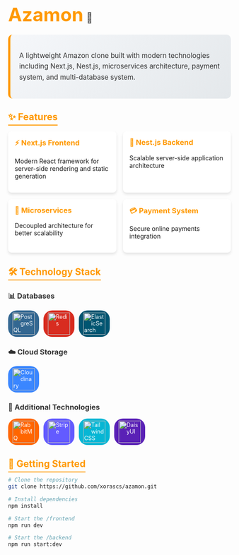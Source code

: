 # <span style="color: #ff9900; font-weight: bold; font-size: 1.5em;">Azamon</span> <span style="font-size: 0.8em; color: #555;">🚀</span>

<div style="background: linear-gradient(135deg, #f5f7fa 0%, #e4e8eb 100%); padding: 20px; border-radius: 10px; border-left: 5px solid #ff9900; margin: 20px 0;">
  <p style="font-size: 1.1em; line-height: 1.6; color: #333;">
    A lightweight Amazon clone built with modern technologies including Next.js, Nest.js, microservices architecture, payment system, and multi-database system.
  </p>
</div>

## <span style="color: #ff9900; border-bottom: 2px solid #ff9900; padding-bottom: 5px;">✨ Features</span>

<div style="display: flex; flex-wrap: wrap; gap: 15px; margin: 20px 0;">
  <div style="background: white; padding: 15px; border-radius: 8px; box-shadow: 0 4px 6px rgba(0,0,0,0.1); flex: 1 1 200px;">
    <h3 style="color: #ff9900; margin-top: 0;">⚡ Next.js Frontend</h3>
    <p>Modern React framework for server-side rendering and static generation</p>
  </div>
  
  <div style="background: white; padding: 15px; border-radius: 8px; box-shadow: 0 4px 6px rgba(0,0,0,0.1); flex: 1 1 200px;">
    <h3 style="color: #ff9900; margin-top: 0;">🔧 Nest.js Backend</h3>
    <p>Scalable server-side application architecture</p>
  </div>
  
  <div style="background: white; padding: 15px; border-radius: 8px; box-shadow: 0 4px 6px rgba(0,0,0,0.1); flex: 1 1 200px;">
    <h3 style="color: #ff9900; margin-top: 0;">🧩 Microservices</h3>
    <p>Decoupled architecture for better scalability</p>
  </div>
  
  <div style="background: white; padding: 15px; border-radius: 8px; box-shadow: 0 4px 6px rgba(0,0,0,0.1); flex: 1 1 200px;">
    <h3 style="color: #ff9900; margin-top: 0;">💳 Payment System</h3>
    <p>Secure online payments integration</p>
  </div>
</div>

## <span style="color: #ff9900; border-bottom: 2px solid #ff9900; padding-bottom: 5px;">🛠️ Technology Stack</span>

### <span style="color: #333;">📊 Databases</span>
<div style="display: flex; flex-wrap: wrap; gap: 10px; margin: 15px 0; align-items: center;">
  <span style="background: #336791; color: white; padding: 5px 10px 5px 10px; border-radius: 20px; font-size: 0.9em; display: flex; align-items: center; gap: 8px;">
    <img src="https://skillicons.dev/icons?i=postgresql" alt="PostgreSQL" style="width: 50px; height: 50px;" />
  </span>
  <span style="background: #d82c20; color: white; padding: 5px 10px 5px 10px; border-radius: 20px; font-size: 0.9em; display: flex; align-items: center; gap: 8px;">
    <img src="https://skillicons.dev/icons?i=redis" alt="Redis" style="width: 50px; height: 50px;" />
  </span>
  <span style="background: #005571; color: white; padding: 5px 10px 5px 10px; border-radius: 20px; font-size: 0.9em; display: flex; align-items: center; gap: 8px;">
    <img src="https://skillicons.dev/icons?i=elasticsearch" alt="ElasticSearch" style="width: 50px; height: 50px;" />
  </span>
</div>

### <span style="color: #333;">☁️ Cloud Storage</span>
<div style="display: flex; flex-wrap: wrap; gap: 10px; margin: 15px 0; align-items: center;">
  <span style="background: #3a86ff; color: white; padding: 5px 10px 5px 10px; border-radius: 20px; font-size: 0.9em; display: flex; align-items: center; gap: 8px;">
    <img src="https://github.com/user-attachments/assets/d3dff61b-5fb1-4531-a6f4-2e62fa3fb1a7" alt="Cloudinary" style="width: 50px; height: 50px;" />
  </span>
</div>

### <span style="color: #333;">🔌 Additional Technologies</span>
<div style="display: flex; flex-wrap: wrap; gap: 10px; margin: 15px 0; align-items: center;">
  <span style="background: #ff6600; color: white; padding: 5px 10px 5px 10px; border-radius: 20px; font-size: 0.9em; display: flex; align-items: center; gap: 8px;">
    <img src="https://skillicons.dev/icons?i=rabbitmq" alt="RabbitMQ" style="width: 50px; height: 50px;" />
  </span>
  <span style="background: #635bff; color: white; padding: 5px 10px 5px 10px; border-radius: 20px; font-size: 0.9em; display: flex; align-items: center; gap: 8px;">
    <img src="https://github.com/user-attachments/assets/796ea47b-ce48-4daf-b077-861e4c26f7cd" alt="Stripe" style="width: 50px; height: 50px;" />
  </span>
  <span style="background: #06b6d4; color: white; padding: 5px 10px 5px 10px; border-radius: 20px; font-size: 0.9em; display: flex; align-items: center; gap: 8px;">
    <img src="https://skillicons.dev/icons?i=tailwind" alt="Tailwind CSS" style="width: 50px; height: 50px;" />
  </span>
  <span style="background: #5a21b6; color: white; padding: 5px 10px 5px 10px; border-radius: 20px; font-size: 0.9em; display: flex; align-items: center; gap: 8px;">
    <img src="https://github.com/user-attachments/assets/34fca52a-b5ad-4dea-9976-f567ad1a07ee" alt="DaisyUI" style="width: 50px; height: 50px;" />
  </span>
</div>

## <span style="color: #ff9900; border-bottom: 2px solid #ff9900; padding-bottom: 5px;">🚀 Getting Started</span>

```bash
# Clone the repository
git clone https://github.com/xorascs/azamon.git

# Install dependencies
npm install

# Start the /frontend
npm run dev

# Start the /backend
npm run start:dev
```
